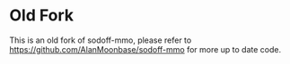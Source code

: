 # Old Fork
This is an old fork of sodoff-mmo, please refer to https://github.com/AlanMoonbase/sodoff-mmo for more up to date code.
